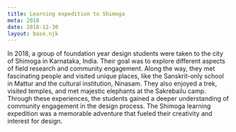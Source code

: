 ```yaml
---
title: Learning expedition to Shimoga
meta: 2018
date: 2018-12-30
layout: base.njk
--- 
```


In 2018, a group of foundation year design students were taken to the city of Shimoga in Karnataka, India. Their goal was to explore different aspects of field research and community engagement. Along the way, they met fascinating people and visited unique places, like the Sanskrit-only school in Mattur and the cultural institution, Ninasam. They also enjoyed a trek, visited temples, and met majestic elephants at the Sakrebailu camp. Through these experiences, the students gained a deeper understanding of community engagement in the design process. The Shimoga learning expedition was a memorable adventure that fueled their creativity and interest for design.
